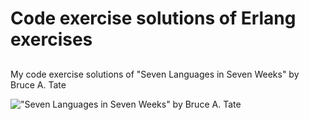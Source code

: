 # Code exercise solutions of Erlang exercises
## 
My code exercise solutions of "Seven Languages in Seven Weeks" by Bruce A. Tate

!["Seven Languages in Seven Weeks" by Bruce A. Tate](https://imagery.pragprog.com/products/195/btlang.jpg "Seven Languages in Seven Weeks")

